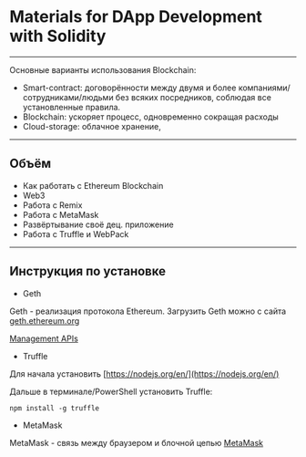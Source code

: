 # Materials for DApp Development with Solidity

<hr>

Основные варианты использования Blockchain: 

* Smart-contract: договорённости между двумя и более компаниями/сотрудниками/людьми без всяких посредников, соблюдая все установленные правила.
* Blockchain: ускоряет процесс, одновременно сокращая расходы
* Cloud-storage: облачное хранение, 

<hr>


## Объём 
* Как работать с Ethereum Blockchain
* Web3
* Работа с Remix
* Работа с MetaMask
* Развёртывание своё дец. приложение
* Работа с Truffle и WebPack

<hr>

## Инструкция по установке 
* Geth 

Geth - реализация протокола Ethereum. 
Загрузить Geth можно с сайта [geth.ethereum.org](https://geth.ethereum.org/downloads/)

[Management APIs](https://github.com/ethereum/go-ethereum/wiki/Management-APIs)

* Truffle

Для начала установить [https://nodejs.org/en/](https://nodejs.org/en/)

Дальше в терминале/PowerShell установить Truffle:
```
npm install -g truffle
```

* MetaMask

MetaMask - связь между браузером и блочной цепью [MetaMask](https://metamask.io/)
